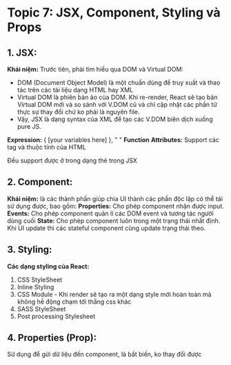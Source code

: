 # Topic 7: JSX, Component, Styling và Props
## 1. JSX:
**Khái niệm:**
Trước tiên, phải tìm hiểu qua DOM và Virtual DOM:
* DOM (Document Object Model) là một chuẩn dùng để truy xuất và thao tác trên các tài liệu dạng HTML hay XML
* Virtual DOM là phiên bản ảo của DOM. Khi re-render, React sẽ tạo bản Virtual DOM mới và so sánh với V.DOM cũ và chỉ cập nhật các phần tử thực sự thay đổi chứ ko phải là nguyên file.
* Vậy, JSX là dạng syntax của XML để tạo các V.DOM biên dịch xuống pure JS.

**Expression:** { [your variables here] }, " "
**Function**
**Attributes:** Support các tag và thuộc tính của HTML

Đều support được ở trong dạng thẻ trong JSX

## 2. Component:
**Khái niệm:** là các thành phần giúp chia UI thành các phần độc lập có thể tái sử dụng được, bao gồm:
**Properties:** Cho phép component nhận được input.
**Events:** Cho phép component quản lí các DOM event và tương tác người dùng cuối
**State:** Cho phép component luôn trong một trạng thái nhất định. Khi UI update thì các stateful component cũng update trạng thái theo.

## 3. Styling:
**Các dạng styling của React:**
1. CSS StyleSheet
2. Inline Styling
3. CSS Module - Khi render sẽ tạo ra một dạng style mới hoàn toàn mà không hề động chạm tới thằng css khác
4. SASS StyleSheet
5. Post processing Stylesheet

## 4. Properties (Prop):
Sử dụng để gửi dữ liệu đến component, là bất biến, ko thay đổi được

